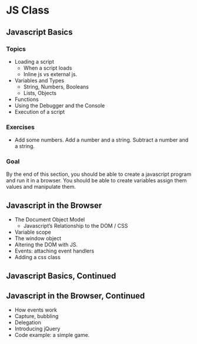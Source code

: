 # JS Class

## Javascript Basics

### Topics

- Loading a script
    - When a script loads
    - Inline js vs external js.
- Variables and Types
    - String, Numbers, Booleans
    - Lists, Objects
- Functions
- Using the Debugger and the Console
- Execution of a script

### Exercises

- Add some numbers. Add a number and a string. Subtract a number and a string.

### Goal

By the end of this section, you should be able to create a javascript program and run it in a browser. You should be able to create variables assign them values and manipulate them.

## Javascript in the Browser

- The Document Object Model
    - Javascript’s Relationship to the DOM / CSS
- Variable scope
- The window object
- Altering the DOM with JS.
- Events: attaching event handlers
- Adding a css class

## Javascript Basics, Continued

## Javascript in the Browser, Continued

- How events work
- Capture, bubbling
- Delegation
- Introducing jQuery
- Code example: a simple game.
